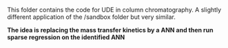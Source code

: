 This folder contains the code for UDE in column chromatography. A slightly different application of the /sandbox folder but very similar.


**The idea is replacing the mass transfer kinetics by a ANN and then run sparse regression on the identified ANN**